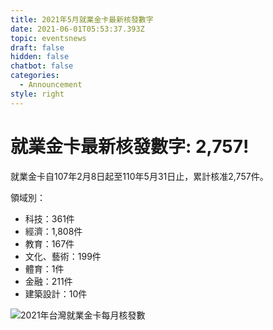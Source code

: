 ```yaml
---
title: 2021年5月就業金卡最新核發數字
date: 2021-06-01T05:53:37.393Z
topic: eventsnews
draft: false
hidden: false
chatbot: false
categories:
  - Announcement
style: right
---
```

# 就業金卡最新核發數字: 2,757!

就業金卡自107年2月8日起至110年5月31日止，累計核准2,757件。 

領域別：

* 科技：361件
* 經濟：1,808件
* 教育：167件
* 文化、藝術：199件
* 體育：1件
* 金融：211件
* 建築設計：10件

![2021年台灣就業金卡每月核發數](/cms-uploads/2021年台灣就業金卡每月核發數-5.jpg "2021年台灣就業金卡每月核發數")